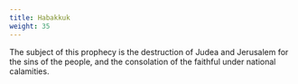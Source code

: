 ```yaml
---
title: Habakkuk
weight: 35
---
```


The subject of this prophecy is the destruction of Judea and Jerusalem for the sins of the people, and the consolation of the faithful under national calamities.
